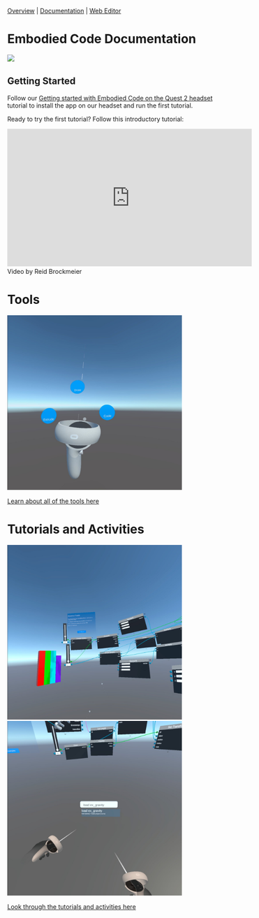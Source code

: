 [Overview](README.md) | [Documentation](documentation.md) | [Web Editor](http://app.embodiedcode.net/users/login)

# Embodied Code Documentation

<img src="https://user-images.githubusercontent.com/1598545/158480305-1e9010cf-8dc9-4a37-a34a-b15a1ad84521.png" width=400>

## Getting Started

Follow our [Getting started with Embodied Code on the Quest 2 headset](./getting-started.md) tutorial to install the app on our headset and run the first tutorial. 

Ready to try the first tutorial? Follow this introductory tutorial: 
<div class="embed-youtube">
<iframe width="560" height="315" src="https://www.youtube.com/embed/jFYTFTFXay4?si=1CUXyhJNjbfUYkWw" title="YouTube video player" frameborder="0" allow="accelerometer; autoplay; clipboard-write; encrypted-media; gyroscope; picture-in-picture; web-share" referrerpolicy="strict-origin-when-cross-origin" allowfullscreen></iframe>
 </div>
Video by Reid Brockmeier

# Tools

<img src="docs/images/tools01.jpeg" width=400>

[Learn about all of the tools here](docs/tools.md)

# Tutorials and Activities

<img src="docs/images/tower01.jpg" width=400> <img src="docs/images/gravity01.jpg" width=400>

[Look through the tutorials and activities here](docs/tutorials_activies.md)


